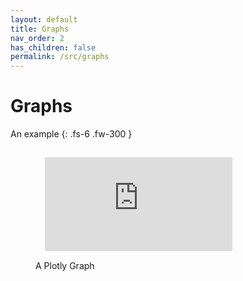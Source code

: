 ```yaml
---
layout: default
title: Graphs
nav_order: 2
has_children: false
permalink: /src/graphs
---
```


# Graphs

An example
{: .fs-6 .fw-300 }

<figure>
  <iframe src="https://nbviewer.org/github/thirdreading/thirdreading.github.io/blob/master/assets/points.html" style="padding:15;fill:true;border:none;">
  </iframe>
  <figcaption>A Plotly Graph</figcaption>
</figure>

<br>
<br>
<br>
<br>
<br>
<br>
<br>
<br>
